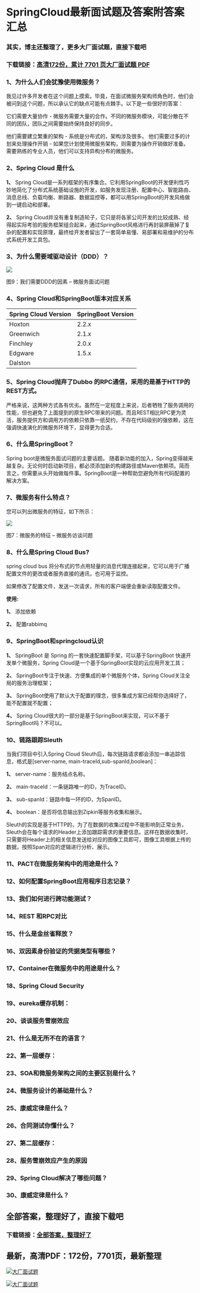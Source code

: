 # SpringCloud最新面试题及答案附答案汇总

### 其实，博主还整理了，更多大厂面试题，直接下载吧

### 下载链接：[高清172份，累计 7701 页大厂面试题  PDF](https://github.com/souyunku/DevBooks/blob/master/docs/index.md)



### 1、为什么人们会犹豫使用微服务？

我见过许多开发者在这个问题上摸索。毕竟，在面试微服务架构师角色时，他们会被问到这个问题，所以承认它的缺点可能有点棘手。以下是一些很好的答案：

它们需要大量协作 - 微服务需要大量的合作。不同的微服务模块，可能分散在不同的团队，团队之间需要始终保持良好的同步。

他们需要建立繁重的架构 - 系统是分布式的，架构涉及很多。 他们需要过多的计划来处理操作开销 - 如果您计划使用微服务架构，则需要为操作开销做好准备。 需要熟练的专业人员，他们可以支持异构分布的微服务。


### 2、Spring Cloud 是什么

**1、** Spring Cloud是一系列框架的有序集合。它利用SpringBoot的开发便利性巧妙地简化了分布式系统基础设施的开发，如服务发现注册、配置中心、智能路由、消息总线、负载均衡、断路器、数据监控等，都可以用SpringBoot的开发风格做到一键启动和部署。

**2、** Spring Cloud并没有重复制造轮子，它只是将各家公司开发的比较成熟、经得起实际考验的服务框架组合起来，通过SpringBoot风格进行再封装屏蔽掉了复杂的配置和实现原理，最终给开发者留出了一套简单易懂、易部署和易维护的分布式系统开发工具包。


### 3、为什么需要域驱动设计（DDD）？

![](https://gitee.com/souyunkutech/souyunku-home/raw/master/images/souyunku-web/2019/08/0816/01/img_11.png#alt=img%5C_11.png)

图9：我们需要DDD的因素 – 微服务面试问题


### 4、Spring Cloud和SpringBoot版本对应关系
| Spring Cloud Version | SpringBoot Version |
| --- | --- |
| Hoxton | 2.2.x |
| Greenwich | 2.1.x |
| Finchley | 2.0.x |
| Edgware | 1.5.x |
| Dalston |  |



### 5、Spring Cloud抛弃了Dubbo 的RPC通信，采用的是基于HTTP的REST方式。

严格来说，这两种方式各有优劣。虽然在一定程度上来说，后者牺牲了服务调用的性能，但也避免了上面提到的原生RPC带来的问题。而且REST相比RPC更为灵活，服务提供方和调用方的依赖只依靠一纸契约，不存在代码级别的强依赖，这在强调快速演化的微服务环境下，显得更为合适。



### 6、什么是SpringBoot？

Spring boot是微服务面试问题的主要话题。 随着新功能的加入，Spring变得越来越复杂。无论何时启动新项目，都必须添加新的构建路径或Maven依赖项。简而言之，你需要从头开始做每件事。SpringBoot是一种帮助您避免所有代码配置的解决方案。


### 7、微服务有什么特点？

您可以列出微服务的特征，如下所示：

![](https://gitee.com/souyunkutech/souyunku-home/raw/master/images/souyunku-web/2019/08/0816/01/img_9.png#alt=img%5C_9.png)

图7：微服务的特征 – 微服务访谈问题


### 8、什么是Spring Cloud Bus?

spring cloud bus 将分布式的节点用轻量的消息代理连接起来，它可以用于广播配置文件的更改或者服务直接的通讯，也可用于监控。

如果修改了配置文件，发送一次请求，所有的客户端便会重新读取配置文件。

**使用:**

**1、** 添加依赖

**2、** 配置rabbimq


### 9、SpringBoot和springcloud认识

**1、** SpringBoot 是 Spring 的⼀套快速配置脚⼿架，可以基于SpringBoot 快速开发单个微服务，Spring Cloud是⼀个基于SpringBoot实现的云应⽤开发⼯具；

**2、** SpringBoot专注于快速、⽅便集成的单个微服务个体，Spring Cloud关注全局的服务治理框架；

**3、** SpringBoot使⽤了默认⼤于配置的理念，很多集成⽅案已经帮你选择好了，能不配置就不配置；

**4、** Spring Cloud很⼤的⼀部分是基于SpringBoot来实现，可以不基于SpringBoot吗？不可以。


### 10、链路跟踪Sleuth

当我们项目中引入Spring Cloud Sleuth后，每次链路请求都会添加一串追踪信息，格式是[server-name, main-traceId,sub-spanId,boolean]：

**1、** server-name：服务结点名称。

**2、** main-traceId：一条链路唯一的ID，为TraceID。

**3、** sub-spanId：链路中每一环的ID，为SpanID。

**4、** boolean：是否将信息输出到Zipkin等服务收集和展示。

Sleuth的实现是基于HTTP的，为了在数据的收集过程中不能影响到正常业务，Sleuth会在每个请求的Header上添加跟踪需求的重要信息。这样在数据收集时，只需要将Header上的相关信息发送给对应的图像工具即可，图像工具根据上传的数据，按照Span对应的逻辑进行分析、展示。



### 11、PACT在微服务架构中的用途是什么？
### 12、如何配置SpringBoot应用程序日志记录？
### 13、我们如何进行跨功能测试？
### 14、REST 和RPC对比
### 15、什么是金丝雀释放？
### 16、双因素身份验证的凭据类型有哪些？
### 17、Container在微服务中的用途是什么？
### 18、Spring Cloud Security
### 19、eureka缓存机制：
### 20、谈谈服务雪崩效应
### 21、什么是无所不在的语言？
### 22、第⼀层缓存：
### 23、SOA和微服务架构之间的主要区别是什么？
### 24、微服务设计的基础是什么？
### 25、康威定律是什么？
### 26、合同测试你懂什么？
### 27、第⼆层缓存：
### 28、服务雪崩效应产生的原因
### 29、Spring Cloud解决了哪些问题？
### 30、康威定律是什么？




## 全部答案，整理好了，直接下载吧

### 下载链接：[全部答案，整理好了](https://www.souyunku.com/wp-content/uploads/weixin/githup-weixin-2.png)




## 最新，高清PDF：172份，7701页，最新整理

[![大厂面试题](https://www.souyunku.com/wp-content/uploads/weixin/mst.png "架构师专栏")](https://www.souyunku.com/wp-content/uploads/weixin/githup-weixin.png "架构师专栏")

[![大厂面试题](https://www.souyunku.com/wp-content/uploads/weixin/githup-weixin.png "架构师专栏")](https://www.souyunku.com/wp-content/uploads/weixin/githup-weixin.png "架构师专栏")
